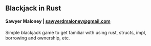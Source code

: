 ## Blackjack in Rust
#### Sawyer Maloney | sawyerdmaloney@gmail.com

Simple blackjack game to get familiar with using rust, structs, impl, borrowing and ownership, etc.
